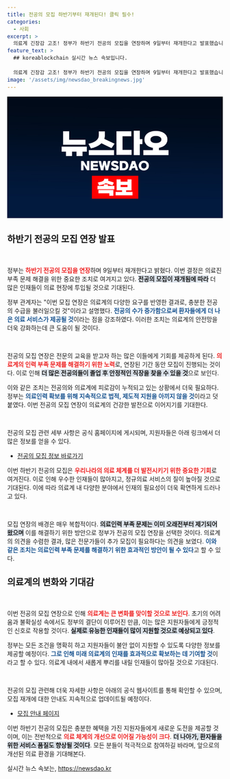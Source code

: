 ```yaml
---
title: 전공의 모집 하반기부터 재개된다! 클릭 필수!
categories:
  - 사회
excerpt: >
  의료계 긴장감 고조! 정부가 하반기 전공의 모집을 연장하며 9일부터 재개한다고 발표했습니다. 자세한 내용은 클릭해 확인하세요!
feature_text: >
  ## koreablockchain 실시간 뉴스 속보입니다.

  의료계 긴장감 고조! 정부가 하반기 전공의 모집을 연장하며 9일부터 재개한다고 발표했습니다. 자세한 내용은 클릭해 확인하세요!
image: '/assets/img/newsdao_breakingnews.jpg'
---
```


<p><img src="/assets/img/newsdao_breakingnews.jpg" alt="koreablockchain 속보" /></p>

<h2 data-ke-size="size26">하반기 전공의 모집 연장 발표</h2>

<p data-ke-size="size16">&nbsp;</p>

<p>정부는 <b><span style="color: #ee2323;">하반기 전공의 모집을 연장</span></b>하며 9일부터 재개한다고 밝혔다. 이번 결정은 의료진 부족 문제 해결을 위한 중요한 조치로 여겨지고 있다. <b><span style="background-color: #21538527;">전공의 모집이 재개됨에 따라</span></b> 더 많은 인재들이 의료 현장에 투입될 것으로 기대된다.</p>

<p>정부 관계자는 "이번 모집 연장은 의료계의 다양한 요구를 반영한 결과로, 충분한 전공의 수급을 불러일으킬 것"이라고 설명했다. <b><span style="color: #1a5490;">전공의 수가 증가함으로써 환자들에게 더 나은 의료 서비스가 제공될 것</span></b>이라는 점을 강조하였다. 이러한 조치는 의료계의 안전망을 더욱 강화하는데 큰 도움이 될 것이다.</p>

<p data-ke-size="size16">&nbsp;</p>

<p>전공의 모집 연장은 전문의 교육을 받고자 하는 많은 이들에게 기회를 제공하게 된다. <b><span style="color: #ee2323;">의료계의 인력 부족 문제를 해결하기 위한 노력</span></b>로, 연장된 기간 동안 모집이 진행되는 것이다. 이로 인해 <b><span style="background-color: #21538527;">더 많은 전공의들이 졸업 후 안정적인 직장을 찾을 수 있을 것</span></b>으로 보인다.</p>

<p>이와 같은 조치는 전공의와 의료계에 피로감이 누적되고 있는 상황에서 더욱 필요하다. 정부는 <b><span style="color: #1a5490;">의료인력 확보를 위해 지속적으로 법적, 제도적 지원을 아끼지 않을 것</span></b>이라고 덧붙였다. <b></b>이번 전공의 모집 연장이 의료계의 건강한 발전으로 이어지기를 기대한다.</p>

<p data-ke-size="size16">&nbsp;</p>

<p>전공의 모집 관련 세부 사항은 공식 홈페이지에 게시되며, 지원자들은 아래 링크에서 더 많은 정보를 얻을 수 있다.</p>

<ul>
    <li><a href="https://url.kr/9pghjn">전공의 모집 정보 바로가기</a></li>
</ul>

<p>이번 하반기 전공의 모집은 <b><span style="color: #ee2323;">우리나라의 의료 체계를 더 발전시키기 위한 중요한 기회</span></b>로 여겨진다. 이로 인해 우수한 인재들이 많아지고, 정규의료 서비스의 질이 높아질 것으로 기대된다. 이에 따라 의료계 내 다양한 분야에서 인재의 필요성이 더욱 확연하게 드러나고 있다.</p>

<p data-ke-size="size16">&nbsp;</p>

<p>모집 연장의 배경은 매우 복합적이다. <b><span style="background-color: #21538527;">의료인력 부족 문제는 이미 오래전부터 제기되어 왔으며</span></b> 이를 해결하기 위한 방안으로 정부가 전공의 모집 연장을 선택한 것이다. 의료계의 의견을 수렴한 결과, 많은 전문가들이 추가 모집이 필요하다는 의견을 보였다. <b><span style="color: #1a5490;">이와 같은 조치는 의료인력 부족 문제를 해결하기 위한 효과적인 방안이 될 수 있다</span></b>고 할 수 있다.</p>

<h2 data-ke-size="size26">의료계의 변화와 기대감</h2>

<p data-ke-size="size16">&nbsp;</p>

<p>이번 전공의 모집 연장으로 인해 <b><span style="color: #ee2323;">의료계는 큰 변화를 맞이할 것으로 보인다</span></b>. 초기의 어려움과 불확실성 속에서도 정부의 결단이 이루어진 만큼, 이는 많은 지원자들에게 긍정적인 신호로 작용할 것이다. <b><span style="background-color: #21538527;">실제로 유능한 인재들이 많이 지원할 것으로 예상되고 있다</span></b>.</p>

<p>정부는 모든 조건을 명확히 하고 지원자들이 불안 없이 지원할 수 있도록 다양한 정보를 제공할 예정이다. <b><span style="color: #1a5490;">그로 인해 미래 의료계의 인재를 효과적으로 확보하는 데 기여할 것</span></b>이라고 할 수 있다. <b></b>의료계 내에서 새롭게 뿌리를 내릴 인재들이 많아질 것으로 기대된다.</p>

<p data-ke-size="size16">&nbsp;</p>

<p>전공의 모집 관련해 더욱 자세한 사항은 아래의 공식 웹사이트를 통해 확인할 수 있으며, 모집 재개에 대한 안내도 지속적으로 업데이트될 예정이다.</p>

<ul>
    <li><a href="https://url.kr/9pghjn">모집 안내 페이지</a></li>
</ul>

<p>이번 하반기 전공의 모집은 충분한 혜택을 가진 지원자들에게 새로운 도전을 제공할 것이며, 이는 전반적으로 <b><span style="color: #ee2323;">의료 체계의 개선으로 이어질 가능성이 크다</span></b>. <b><span style="background-color: #21538527;">더 나아가, 환자들을 위한 서비스 품질도 향상될 것이다</span></b>. 모든 분들이 적극적으로 참여하길 바라며, 앞으로의 개선된 의료 환경을 기대해본다.</p>
실시간 뉴스 속보는, <a href="https://newsdao.kr" rel="dofollow">https://newsdao.kr</a>


